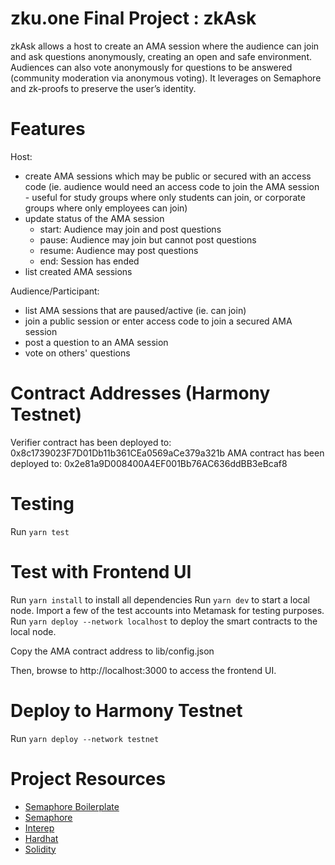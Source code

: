# zku.one Final Project : zkAsk

zkAsk allows a host to create an AMA session where the audience can join and ask questions anonymously, creating an open and safe environment. Audiences can also vote anonymously for questions to be answered (community moderation via anonymous voting). It leverages on Semaphore and zk-proofs to preserve the user’s identity.

# Features

Host:

- create AMA sessions which may be public or secured with an access code (ie. audience would need an access code to join the AMA session - useful for study groups where only students can join, or corporate groups where only employees can join)
- update status of the AMA session
  - start: Audience may join and post questions
  - pause: Audience may join but cannot post questions
  - resume: Audience may post questions
  - end: Session has ended
- list created AMA sessions

Audience/Participant:

- list AMA sessions that are paused/active (ie. can join)
- join a public session or enter access code to join a secured AMA session
- post a question to an AMA session
- vote on others' questions

# Contract Addresses (Harmony Testnet)

Verifier contract has been deployed to: 0x8c1739023F7D01Db11b361CEa0569aCe379a321b
AMA contract has been deployed to: 0x2e81a9D008400A4EF001Bb76AC636ddBB3eBcaf8

# Testing

Run `yarn test`

# Test with Frontend UI

Run `yarn install` to install all dependencies
Run `yarn dev` to start a local node. Import a few of the test accounts into Metamask for testing purposes.
Run `yarn deploy --network localhost` to deploy the smart contracts to the local node.

Copy the AMA contract address to lib/config.json

Then, browse to http://localhost:3000 to access the frontend UI.

# Deploy to Harmony Testnet

Run `yarn deploy --network testnet`

# Project Resources

- [Semaphore Boilerplate](https://github.com/cedoor/semaphore-boilerplate)
- [Semaphore](https://github.com/appliedzkp/semaphore)
- [Interep](https://github.com/interep-project)
- [Hardhat](https://hardhat.org/)
- [Solidity](https://docs.soliditylang.org/en/v0.8.13/)
